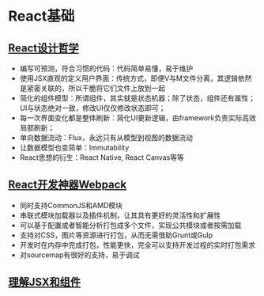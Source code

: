 # React基础

## [React设计哲学](http://www.infoq.com/cn/articles/react-art-of-simplity/)
+  编写可预测，符合习惯的代码：代码简单易懂，易于维护
+  使用JSX直观的定义用户界面：传统方式，即便V与M文件分离，其逻辑依然是紧密关联的，所以干脆将它们文件上放到一起
+  简化的组件模型：所谓组件，其实就是状态机器；除了状态，组件还有属性；UI与状态绝对一致，修改UI仅仅修改状态即可；
+  每一次界面变化都是整体刷新：简化UI更新逻辑，由framework负责实际高效局部刷新；
+  单向数据流动：Flux，永远只有从模型到视图的数据流动
+  让数据模型也变简单：Immutability
+  React思想的衍生：React Native, React Canvas等等

## [React开发神器Webpack](http://www.infoq.com/cn/articles/react-and-webpack)
+  同时支持CommonJS和AMD模块
+  串联式模块加载器以及插件机制，让其具有更好的灵活性和扩展性
+  可以基于配置或者智能分析打包成多个文件，实现公共模块或者按需加载
+  支持对CSS，图片等资源进行打包，从而无需借助Grunt或Gulp
+  开发时在内存中完成打包，性能更快，完全可以支持开发过程的实时打包需求
+  对sourcemap有很好的支持，易于调试

## [理解JSX和组件](http://www.infoq.com/cn/articles/react-jsx-and-component)
